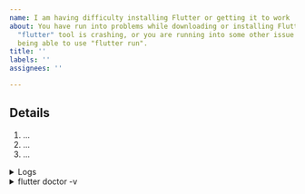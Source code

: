 ```yaml
---
name: I am having difficulty installing Flutter or getting it to work
about: You have run into problems while downloading or installing Flutter, or the
  "flutter" tool is crashing, or you are running into some other issue before even
  being able to use "flutter run".
title: ''
labels: ''
assignees: ''

---
```


<!-- Thank you for using Flutter!

     If you are looking for support, please check out our documentation
     or consider asking a question on Stack Overflow:
      * https://flutter.dev/
      * https://api.flutter.dev/
      * https://stackoverflow.com/questions/tagged/flutter?sort=frequent

     Issues directly asking for support will be closed.

     If you have found a bug or if our documentation doesn't have an answer
     to what you're looking for, then fill out the template below. Please read
     our guide to filing a bug first: https://flutter.dev/docs/resources/bug-reports
-->

## Details

<!--
     Please describe in detail the problem you are running into.
     If you have concrete steps to reproduce the problem, please list them.
-->

1. ...
2. ...
3. ...



<details>
<summary>Logs</summary>

<!--
     Include the full logs of the commands you are running between the lines
     with the backticks below. If you are running any "flutter" commands,
     please include the output of running them with "-v"; for example,
     the output of running "flutter -v create foo".
-->

```
```

</details>


<details>
<summary>flutter doctor -v</summary>

<!-- If possible, paste the output of running `flutter doctor -v` here. -->

```
```

</details>
